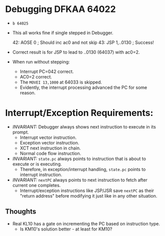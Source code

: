 # Debugging DFKAA 64022
* `b 64025`
* This all works fine if single stepped in Debugger.

	42: AOSE 0				; Should inc ac0 and not skip
	43: JSP 1,..0130		; Success!

* Correct result is for JSP to lead to ..0130 (64037) with ac0=2.

* When run without stepping:
  * Interrupt PC=042 correct.
  * AC0=2 correct.
  * The `MOVEI 13,1000` at 64033 is skipped.
  * Evidently, the interrupt processing advanced the PC for some reason.

# Interrupt/Exception Requirements:
  * *INVARIANT:* Debugger always shows next instruction to execute in
    its prompt.
    * Interrupt vector instruction.
	* Exception vector instruction.
	* XCT next instruction in chain.
	* Normal code flow instruction.
  * *INVARIANT:* `state.pc` always points to instruction that is about
    to execute or is executing.
    * Therefore, in exception/interrupt handling, `state.pc` points to
      interrupt instruction.
  * *INVARIANT:* `nextPC` always points to next instruction to fetch
    after current one completes.
	* Interrupt/exception instructions like JSP/JSR save `nextPC` as
	  their "return address" before modifying it just like in any other
	  situation.

## Thoughts
  * Real KL10 has a gate on incrementing the PC based on instruction type.
    * Is KM10's solution better - at least for KM10?

